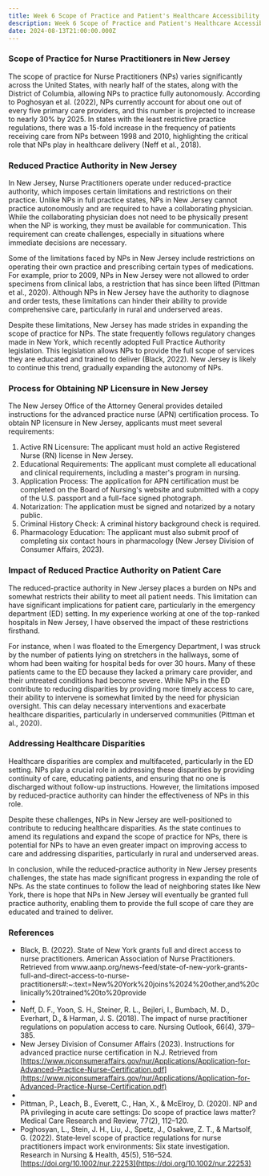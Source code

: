 ```yaml
---
title: Week 6 Scope of Practice and Patient's Healthcare Accessibility NR506
description: Week 6 Scope of Practice and Patient's Healthcare Accessibility NR506
date: 2024-08-13T21:00:00.000Z
---
```


### Scope of Practice for Nurse Practitioners in New Jersey

The scope of practice for Nurse Practitioners (NPs) varies significantly across the United States, with nearly half of the states, along with the District of Columbia, allowing NPs to practice fully autonomously. According to Poghosyan et al. (2022), NPs currently account for about one out of every five primary care providers, and this number is projected to increase to nearly 30% by 2025. In states with the least restrictive practice regulations, there was a 15-fold increase in the frequency of patients receiving care from NPs between 1998 and 2010, highlighting the critical role that NPs play in healthcare delivery (Neff et al., 2018).

### Reduced Practice Authority in New Jersey

In New Jersey, Nurse Practitioners operate under reduced-practice authority, which imposes certain limitations and restrictions on their practice. Unlike NPs in full practice states, NPs in New Jersey cannot practice autonomously and are required to have a collaborating physician. While the collaborating physician does not need to be physically present when the NP is working, they must be available for communication. This requirement can create challenges, especially in situations where immediate decisions are necessary.

Some of the limitations faced by NPs in New Jersey include restrictions on operating their own practice and prescribing certain types of medications. For example, prior to 2009, NPs in New Jersey were not allowed to order specimens from clinical labs, a restriction that has since been lifted (Pittman et al., 2020). Although NPs in New Jersey have the authority to diagnose and order tests, these limitations can hinder their ability to provide comprehensive care, particularly in rural and underserved areas.

Despite these limitations, New Jersey has made strides in expanding the scope of practice for NPs. The state frequently follows regulatory changes made in New York, which recently adopted Full Practice Authority legislation. This legislation allows NPs to provide the full scope of services they are educated and trained to deliver (Black, 2022). New Jersey is likely to continue this trend, gradually expanding the autonomy of NPs.

### Process for Obtaining NP Licensure in New Jersey

The New Jersey Office of the Attorney General provides detailed instructions for the advanced practice nurse (APN) certification process. To obtain NP licensure in New Jersey, applicants must meet several requirements:

1. Active RN Licensure: The applicant must hold an active Registered Nurse (RN) license in New Jersey.
2. Educational Requirements: The applicant must complete all educational and clinical requirements, including a master's program in nursing.
3. Application Process: The application for APN certification must be completed on the Board of Nursing's website and submitted with a copy of the U.S. passport and a full-face signed photograph.
4. Notarization: The application must be signed and notarized by a notary public.
5. Criminal History Check: A criminal history background check is required.
6. Pharmacology Education: The applicant must also submit proof of completing six contact hours in pharmacology (New Jersey Division of Consumer Affairs, 2023).

### Impact of Reduced Practice Authority on Patient Care

The reduced-practice authority in New Jersey places a burden on NPs and somewhat restricts their ability to meet all patient needs. This limitation can have significant implications for patient care, particularly in the emergency department (ED) setting. In my experience working at one of the top-ranked hospitals in New Jersey, I have observed the impact of these restrictions firsthand.

For instance, when I was floated to the Emergency Department, I was struck by the number of patients lying on stretchers in the hallways, some of whom had been waiting for hospital beds for over 30 hours. Many of these patients came to the ED because they lacked a primary care provider, and their untreated conditions had become severe. While NPs in the ED contribute to reducing disparities by providing more timely access to care, their ability to intervene is somewhat limited by the need for physician oversight. This can delay necessary interventions and exacerbate healthcare disparities, particularly in underserved communities (Pittman et al., 2020).

### Addressing Healthcare Disparities

Healthcare disparities are complex and multifaceted, particularly in the ED setting. NPs play a crucial role in addressing these disparities by providing continuity of care, educating patients, and ensuring that no one is discharged without follow-up instructions. However, the limitations imposed by reduced-practice authority can hinder the effectiveness of NPs in this role.

Despite these challenges, NPs in New Jersey are well-positioned to contribute to reducing healthcare disparities. As the state continues to amend its regulations and expand the scope of practice for NPs, there is potential for NPs to have an even greater impact on improving access to care and addressing disparities, particularly in rural and underserved areas.

In conclusion, while the reduced-practice authority in New Jersey presents challenges, the state has made significant progress in expanding the role of NPs. As the state continues to follow the lead of neighboring states like New York, there is hope that NPs in New Jersey will eventually be granted full practice authority, enabling them to provide the full scope of care they are educated and trained to deliver.

### References

* Black, B. (2022). State of New York grants full and direct access to nurse practitioners. American Association of Nurse Practitioners. Retrieved from www\.aanp.org/news-feed/state-of-new-york-grants-full-and-direct-access-to-nurse-practitioners#:\~:text=New%20York%20joins%2024%20other,and%20clinically%20trained%20to%20provide
*
* Neff, D. F., Yoon, S. H., Steiner, R. L., Bejleri, I., Bumbach, M. D., Everhart, D., & Harman, J. S. (2018). The impact of nurse practitioner regulations on population access to care. Nursing Outlook, 66(4), 379–385.
* New Jersey Division of Consumer Affairs (2023). Instructions for advanced practice nurse certification in N.J. Retrieved from [https://www.njconsumeraffairs.gov/nur/Applications/Application-for-Advanced-Practice-Nurse-Certification.pdf](https://www.njconsumeraffairs.gov/nur/Applications/Application-for-Advanced-Practice-Nurse-Certification.pdf)
*
* Pittman, P., Leach, B., Everett, C., Han, X., & McElroy, D. (2020). NP and PA privileging in acute care settings: Do scope of practice laws matter? Medical Care Research and Review, 77(2), 112–120.
* Poghosyan, L., Stein, J. H., Liu, J., Spetz, J., Osakwe, Z. T., & Martsolf, G. (2022). State‐level scope of practice regulations for nurse practitioners impact work environments: Six state investigation. Research in Nursing & Health, 45(5), 516–524. [https://doi.org/10.1002/nur.22253](https://doi.org/10.1002/nur.22253)
